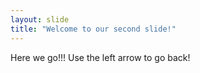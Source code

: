 ```yaml
---
layout: slide
title: "Welcome to our second slide!"
---
```

Here we go!!!
Use the left arrow to go back!
